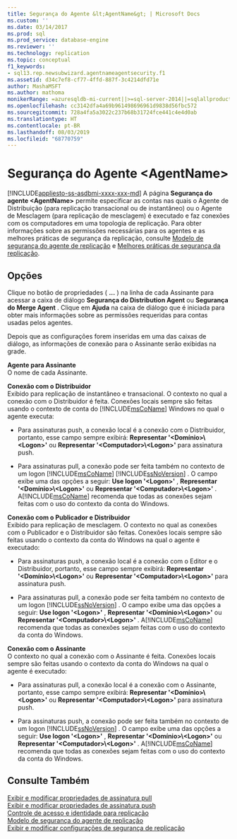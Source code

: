 ```yaml
---
title: Segurança do Agente &lt;AgentName&gt; | Microsoft Docs
ms.custom: ''
ms.date: 03/14/2017
ms.prod: sql
ms.prod_service: database-engine
ms.reviewer: ''
ms.technology: replication
ms.topic: conceptual
f1_keywords:
- sql13.rep.newsubwizard.agentnameagentsecurity.f1
ms.assetid: d34c7ef8-cf77-4ffd-887f-3c4214dfd71e
author: MashaMSFT
ms.author: mathoma
monikerRange: =azuresqldb-mi-current||>=sql-server-2014||=sqlallproducts-allversions
ms.openlocfilehash: cc3142dfa4a69b961498696961d9838d56fbc572
ms.sourcegitcommit: 728a4fa5a3022c237b68b31724fce441c4e4d0ab
ms.translationtype: HT
ms.contentlocale: pt-BR
ms.lasthandoff: 08/03/2019
ms.locfileid: "68770759"
---
```

# <a name="ltagentnamegt-agent-security"></a>Segurança do Agente &lt;AgentName&gt;
[!INCLUDE[appliesto-ss-asdbmi-xxxx-xxx-md](../../includes/appliesto-ss-asdbmi-xxxx-xxx-md.md)]
  A página **Segurança do agente \<AgentName>** permite especificar as contas nas quais o Agente de Distribuição (para replicação transacional ou de instantâneo) ou o Agente de Mesclagem (para replicação de mesclagem) é executado e faz conexões com os computadores em uma topologia de replicação. Para obter informações sobre as permissões necessárias para os agentes e as melhores práticas de segurança da replicação, consulte [Modelo de segurança do agente de replicação](../../relational-databases/replication/security/replication-agent-security-model.md) e [Melhores práticas de segurança da replicação](../../relational-databases/replication/security/replication-security-best-practices.md).  
  
## <a name="options"></a>Opções  
 Clique no botão de propriedades ( **...** ) na linha de cada Assinante para acessar a caixa de diálogo **Segurança do Distribution Agent** ou **Segurança do Merge Agent** . Clique em **Ajuda** na caixa de diálogo que é iniciada para obter mais informações sobre as permissões requeridas para contas usadas pelos agentes.  
  
 Depois que as configurações forem inseridas em uma das caixas de diálogo, as informações de conexão para o Assinante serão exibidas na grade.  
  
 **Agente para Assinante**  
 O nome de cada Assinante.  
  
 **Conexão com o Distribuidor**  
 Exibido para replicação de instantâneo e transacional. O contexto no qual a conexão com o Distribuidor é feita. Conexões locais sempre são feitas usando o contexto de conta do [!INCLUDE[msCoName](../../includes/msconame-md.md)] Windows no qual o agente executa:  
  
-   Para assinaturas push, a conexão local é a conexão com o Distribuidor, portanto, esse campo sempre exibirá: **Representar '\<Domínio>\\<Logon\>'** ou **Representar '\<Computador>\\<Logon\>'** para assinatura push.  
  
-   Para assinaturas pull, a conexão pode ser feita também no contexto de um logon [!INCLUDE[msCoName](../../includes/msconame-md.md)] [!INCLUDE[ssNoVersion](../../includes/ssnoversion-md.md)] . O campo exibe uma das opções a seguir: **Use logon '\<Logon>'** , **Representar '\<Domínio>\\<Logon\>'** ou **Representar '\<Computador>\\<Logon\>'** . A[!INCLUDE[msCoName](../../includes/msconame-md.md)] recomenda que todas as conexões sejam feitas com o uso do contexto da conta do Windows.  
  
 **Conexão com o Publicador e Distribuidor**  
 Exibido para replicação de mesclagem. O contexto no qual as conexões com o Publicador e o Distribuidor são feitas. Conexões locais sempre são feitas usando o contexto da conta do Windows na qual o agente é executado:  
  
-   Para assinaturas push, a conexão local é a conexão com o Editor e o Distribuidor, portanto, esse campo sempre exibirá: **Representar '\<Domínio>\\<Logon\>'** ou **Representar '\<Computador>\\<Logon\>'** para assinatura push.  
  
-   Para assinaturas pull, a conexão pode ser feita também no contexto de um logon [!INCLUDE[ssNoVersion](../../includes/ssnoversion-md.md)] . O campo exibe uma das opções a seguir: **Use logon '\<Logon>'** , **Representar '\<Domínio>\\<Logon\>'** ou **Representar '\<Computador>\\<Logon\>'** . A[!INCLUDE[msCoName](../../includes/msconame-md.md)] recomenda que todas as conexões sejam feitas com o uso do contexto da conta do Windows.  
  
 **Conexão com o Assinante**  
 O contexto no qual a conexão com o Assinante é feita. Conexões locais sempre são feitas usando o contexto da conta do Windows na qual o agente é executado:  
  
-   Para assinaturas pull, a conexão local é a conexão com o Assinante, portanto, esse campo sempre exibirá: **Representar '\<Domínio>\\<Logon\>'** ou **Representar '\<Computador>\\<Logon\>'** para assinatura push.  
  
-   Para assinaturas push, a conexão pode ser feita também no contexto de um logon [!INCLUDE[ssNoVersion](../../includes/ssnoversion-md.md)] . O campo exibe uma das opções a seguir: **Use logon '\<Logon>'** , **Representar '\<Domínio>\\<Logon\>'** ou **Representar '\<Computador>\\<Logon\>'** . A[!INCLUDE[msCoName](../../includes/msconame-md.md)] recomenda que todas as conexões sejam feitas com o uso do contexto da conta do Windows.  
  
## <a name="see-also"></a>Consulte Também  
 [Exibir e modificar propriedades de assinatura pull](../../relational-databases/replication/view-and-modify-pull-subscription-properties.md)   
 [Exibir e modificar propriedades de assinatura push](../../relational-databases/replication/view-and-modify-push-subscription-properties.md)   
 [Controle de acesso e identidade para replicação](../../relational-databases/replication/security/identity-and-access-control-replication.md)   
 [Modelo de segurança do agente de replicação](../../relational-databases/replication/security/replication-agent-security-model.md)   
 [Exibir e modificar configurações de segurança de replicação](../../relational-databases/replication/security/view-and-modify-replication-security-settings.md)  
  
  
